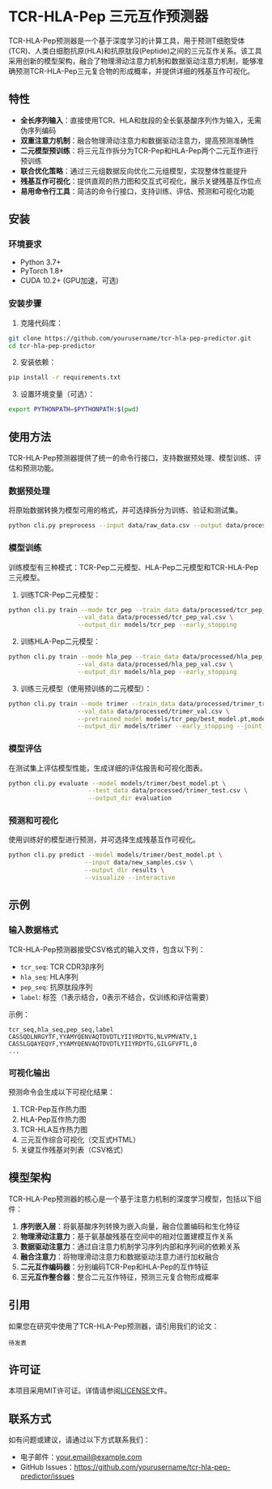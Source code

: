 # TCR-HLA-Pep 三元互作预测器

TCR-HLA-Pep预测器是一个基于深度学习的计算工具，用于预测T细胞受体(TCR)、人类白细胞抗原(HLA)和抗原肽段(Peptide)之间的三元互作关系。该工具采用创新的模型架构，融合了物理滑动注意力机制和数据驱动注意力机制，能够准确预测TCR-HLA-Pep三元复合物的形成概率，并提供详细的残基互作可视化。

## 特性

- **全长序列输入**：直接使用TCR、HLA和肽段的全长氨基酸序列作为输入，无需伪序列编码
- **双重注意力机制**：融合物理滑动注意力和数据驱动注意力，提高预测准确性
- **二元模型预训练**：将三元互作拆分为TCR-Pep和HLA-Pep两个二元互作进行预训练
- **联合优化策略**：通过三元组数据反向优化二元组模型，实现整体性能提升
- **残基互作可视化**：提供直观的热力图和交互式可视化，展示关键残基互作位点
- **易用命令行工具**：简洁的命令行接口，支持训练、评估、预测和可视化功能

## 安装

### 环境要求

- Python 3.7+
- PyTorch 1.8+
- CUDA 10.2+ (GPU加速，可选)

### 安装步骤

1. 克隆代码库：

```bash
git clone https://github.com/yourusername/tcr-hla-pep-predictor.git
cd tcr-hla-pep-predictor
```

2. 安装依赖：

```bash
pip install -r requirements.txt
```

3. 设置环境变量（可选）：

```bash
export PYTHONPATH=$PYTHONPATH:$(pwd)
```

## 使用方法

TCR-HLA-Pep预测器提供了统一的命令行接口，支持数据预处理、模型训练、评估和预测功能。

### 数据预处理

将原始数据转换为模型可用的格式，并可选择拆分为训练、验证和测试集。

```bash
python cli.py preprocess --input data/raw_data.csv --output data/processed --mode trimer --split
```

### 模型训练

训练模型有三种模式：TCR-Pep二元模型、HLA-Pep二元模型和TCR-HLA-Pep三元模型。

1. 训练TCR-Pep二元模型：

```bash
python cli.py train --mode tcr_pep --train_data data/processed/tcr_pep_train.csv \
                   --val_data data/processed/tcr_pep_val.csv \
                   --output_dir models/tcr_pep --early_stopping
```

2. 训练HLA-Pep二元模型：

```bash
python cli.py train --mode hla_pep --train_data data/processed/hla_pep_train.csv \
                   --val_data data/processed/hla_pep_val.csv \
                   --output_dir models/hla_pep --early_stopping
```

3. 训练三元模型（使用预训练的二元模型）：

```bash
python cli.py train --mode trimer --train_data data/processed/trimer_train.csv \
                   --val_data data/processed/trimer_val.csv \
                   --pretrained_model models/tcr_pep/best_model.pt,models/hla_pep/best_model.pt \
                   --output_dir models/trimer --early_stopping --joint_optimization
```

### 模型评估

在测试集上评估模型性能，生成详细的评估报告和可视化图表。

```bash
python cli.py evaluate --model models/trimer/best_model.pt \
                      --test_data data/processed/trimer_test.csv \
                      --output_dir evaluation
```

### 预测和可视化

使用训练好的模型进行预测，并可选择生成残基互作可视化。

```bash
python cli.py predict --model models/trimer/best_model.pt \
                     --input data/new_samples.csv \
                     --output_dir results \
                     --visualize --interactive
```

## 示例

### 输入数据格式

TCR-HLA-Pep预测器接受CSV格式的输入文件，包含以下列：

- `tcr_seq`: TCR CDR3β序列
- `hla_seq`: HLA序列
- `pep_seq`: 抗原肽段序列
- `label`: 标签（1表示结合，0表示不结合，仅训练和评估需要）

示例：

```
tcr_seq,hla_seq,pep_seq,label
CASSQDLNRGYTF,YYAMYQENVAQTDVDTLYIIYRDYTG,NLVPMVATV,1
CASSLGQAYEQYF,YYAMYQENVAQTDVDTLYIIYRDYTG,GILGFVFTL,0
...
```

### 可视化输出

预测命令会生成以下可视化结果：

1. TCR-Pep互作热力图
2. HLA-Pep互作热力图
3. TCR-HLA互作热力图
4. 三元互作综合可视化（交互式HTML）
5. 关键互作残基对列表（CSV格式）

## 模型架构

TCR-HLA-Pep预测器的核心是一个基于注意力机制的深度学习模型，包括以下组件：

1. **序列嵌入层**：将氨基酸序列转换为嵌入向量，融合位置编码和生化特征
2. **物理滑动注意力**：基于氨基酸残基在空间中的相对位置建模互作关系
3. **数据驱动注意力**：通过自注意力机制学习序列内部和序列间的依赖关系
4. **融合注意力**：将物理滑动注意力和数据驱动注意力进行加权融合
5. **二元互作编码器**：分别编码TCR-Pep和HLA-Pep的互作特征
6. **三元互作整合器**：整合二元互作特征，预测三元复合物形成概率

## 引用

如果您在研究中使用了TCR-HLA-Pep预测器，请引用我们的论文：

```
待发表
```

## 许可证

本项目采用MIT许可证。详情请参阅[LICENSE](LICENSE)文件。

## 联系方式

如有问题或建议，请通过以下方式联系我们：

- 电子邮件：your.email@example.com
- GitHub Issues：https://github.com/yourusername/tcr-hla-pep-predictor/issues 
